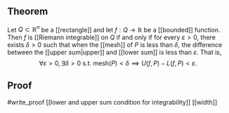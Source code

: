 ## Theorem
Let $Q\subset\mathbb R^n$ be a [[rectangle]] and let $f: Q\to\mathbb R$ be a [[bounded]] function. Then $f$ is [[Riemann integrable]] on $Q$ if and only if for every $\varepsilon > 0$, there exists $\delta >0$ such that when the [[mesh]] of $P$ is less than $\delta$, the difference between the [[upper sum|upper]] and [[lower sum]] is less than $\varepsilon$. That is, $$\forall\varepsilon>0, \exists\delta>0 \text{ s.t. }\text{mesh}(P) < \delta \implies U(f,P) -L(f,P) < \varepsilon.$$
## Proof
#write_proof  [[lower and upper sum condition for integrability]] [[width]]